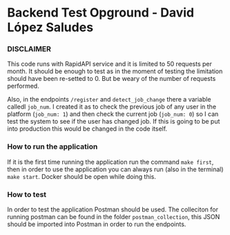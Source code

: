 # Backend Test Opground - David López Saludes
### DISCLAIMER ###
This code runs with RapidAPI service and it is limited to 50 requests per month. It should be enough to test as in the moment of testing the limitation should have been re-setted to 0. But be weary of the number of requests performed.

Also, in the endpoints `/register` and `detect_job_change` there a variable calledl `job_num`. I created it as to check the previous job of any user in the platform (`job_num: 1`) and then check the current job (`job_num: 0`) so I can test the system to see if the user has changed job. If this is going to be put into production this would be changed in the code itself.  

### How to run the application ###
If it is the first time running the application run the command `make first`, then in order to use the application you can always run (also in the terminal) `make start`. Docker should be open while doing this.

### How to test ###
In order to test the application Postman should be used. The colleciton for running postman can be found in the folder `postman_collection`, this JSON should be imported into Postman in order to run the endpoints.
